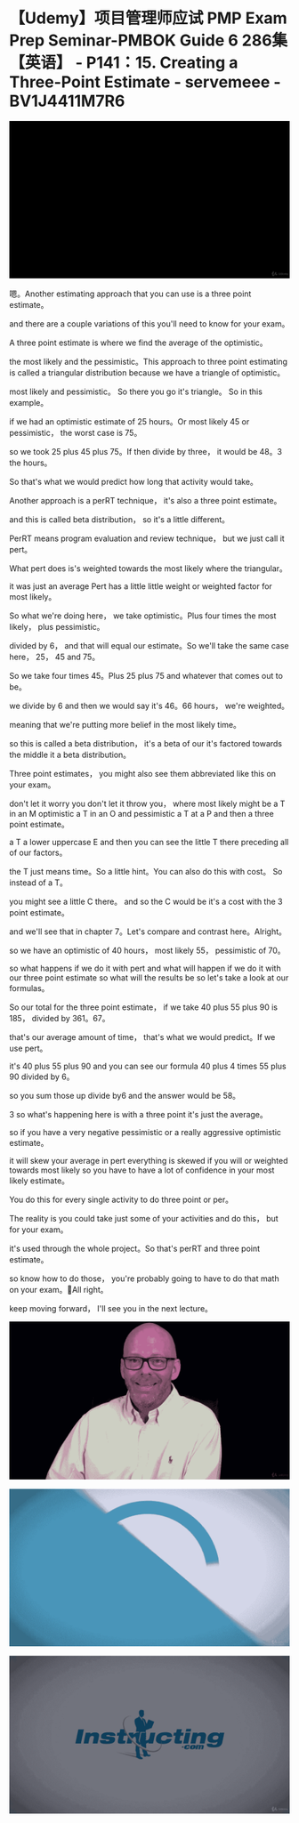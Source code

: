# 【Udemy】项目管理师应试 PMP Exam Prep Seminar-PMBOK Guide 6  286集【英语】 - P141：15. Creating a Three-Point Estimate - servemeee - BV1J4411M7R6

![](img/9c5ebb6efe4df7635b085bd94cca6cee_0.png)

嗯。Another estimating approach that you can use is a three point estimate。

 and there are a couple variations of this you'll need to know for your exam。

A three point estimate is where we find the average of the optimistic。

 the most likely and the pessimistic。This approach to three point estimating is called a triangular distribution because we have a triangle of optimistic。

 most likely and pessimistic。 So there you go it's triangle。 So in this example。

 if we had an optimistic estimate of 25 hours。Or most likely 45 or pessimistic， the worst case is 75。

 so we took 25 plus 45 plus 75。If then divide by three， it would be 48。3 the hours。

So that's what we would predict how long that activity would take。

Another approach is a perRT technique， it's also a three point estimate。

 and this is called beta distribution， so it's a little different。

PerRT means program evaluation and review technique， but we just call it pert。

What pert does is's weighted towards the most likely where the triangular。

 it was just an average Pert has a little little weight or weighted factor for most likely。

 So what we're doing here， we take optimistic。Plus four times the most likely， plus pessimistic。

 divided by 6， and that will equal our estimate。So we'll take the same case here， 25， 45 and 75。

So we take four times 45。Plus 25 plus 75 and whatever that comes out to be。

 we divide by 6 and then we would say it's 46。66 hours， we're weighted。

 meaning that we're putting more belief in the most likely time。

 so this is called a beta distribution， it's a beta of our it's factored towards the middle it a beta distribution。

Three point estimates， you might also see them abbreviated like this on your exam。

 don't let it worry you don't let it throw you， where most likely might be a T in an M optimistic a T in an O and pessimistic a T at a P and then a three point estimate。

 a T a lower uppercase E and then you can see the little T there preceding all of our factors。

 the T just means time。So a little hint。You can also do this with cost。 So instead of a T。

 you might see a little C there。 and so the C would be it's a cost with the 3 point estimate。

 and we'll see that in chapter 7。Let's compare and contrast here。Alright。

 so we have an optimistic of 40 hours， most likely 55， pessimistic of 70。

 so what happens if we do it with pert and what will happen if we do it with our three point estimate so what will the results be so let's take a look at our formulas。

So our total for the  three point estimate， if we take 40 plus 55 plus 90 is 185， divided by 361。67。

 that's our average amount of time， that's what we would predict。If we use pert。

 it's 40 plus 55 plus 90 and you can see our formula 40 plus 4 times 55 plus 90 divided by 6。

 so you sum those up divide by6 and the answer would be 58。

3 so what's happening here is with a three point it's just the average。

 so if you have a very negative pessimistic or a really aggressive optimistic estimate。

 it will skew your average in pert everything is skewed if you will or weighted towards most likely so you have to have a lot of confidence in your most likely estimate。

You do this for every single activity to do three point or per。

The reality is you could take just some of your activities and do this， but for your exam。

 it's used through the whole project。So that's perRT and three point estimate。

 so know how to do those， you're probably going to have to do that math on your exam。🎼All right。

 keep moving forward， I'll see you in the next lecture。



![](img/9c5ebb6efe4df7635b085bd94cca6cee_2.png)

![](img/9c5ebb6efe4df7635b085bd94cca6cee_3.png)

![](img/9c5ebb6efe4df7635b085bd94cca6cee_4.png)